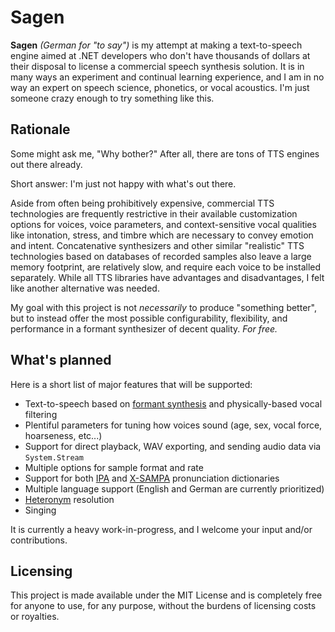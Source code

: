 # Sagen

**Sagen** _(German for "to say")_ is my attempt at making a text-to-speech engine aimed at .NET developers who don't have thousands of dollars at their disposal to license a commercial speech synthesis solution. It is in many ways an experiment and continual learning experience, and I am in no way an expert on speech science, phonetics, or vocal acoustics. I'm just someone crazy enough to try something like this.

## Rationale

Some might ask me, "Why bother?" After all, there are tons of TTS engines out there already.

Short answer: I'm just not happy with what's out there.

Aside from often being prohibitively expensive, commercial TTS technologies are frequently restrictive in their available customization options for voices, voice parameters, and context-sensitive vocal qualities like intonation, stress, and timbre which are necessary to convey emotion and intent. Concatenative synthesizers and other similar "realistic" TTS technologies based on databases of recorded samples also leave a large memory footprint, are relatively slow, and require each voice to be installed separately. While all TTS libraries have advantages and disadvantages, I felt like another alternative was needed.

My goal with this project is not _necessarily_ to produce "something better", but to instead offer the most possible configurability, flexibility, and performance in a formant synthesizer of decent quality. _For free._

## What's planned

Here is a short list of major features that will be supported:
* Text-to-speech based on [formant synthesis](https://en.wikipedia.org/wiki/Speech_synthesis#Formant_synthesis) and physically-based vocal filtering
* Plentiful parameters for tuning how voices sound (age, sex, vocal force, hoarseness, etc...)
* Support for direct playback, WAV exporting, and sending audio data via `System.Stream`
* Multiple options for sample format and rate
* Support for both [IPA](https://en.wikipedia.org/wiki/International_Phonetic_Alphabet) and [X-SAMPA](https://en.wikipedia.org/wiki/X-SAMPA) pronunciation dictionaries
* Multiple language support (English and German are currently prioritized)
* [Heteronym](https://en.wikipedia.org/wiki/Heteronym_(linguistics)) resolution
* Singing

It is currently a heavy work-in-progress, and I welcome your input and/or contributions.

## Licensing

This project is made available under the MIT License and is completely free for anyone to use, for any purpose, without the burdens of licensing costs or royalties.
